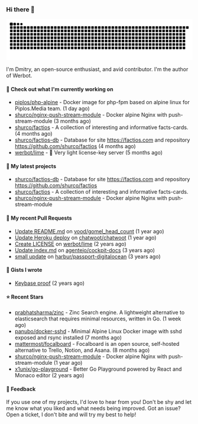 ### Hi there 👋

![](https://github.com/shurco/shurco/raw/output/github-contribution-grid-snake.svg)

I'm Dmitry, an open-source enthusiast, and avid contributor. I'm the author of Werbot. 

#### 👷 Check out what I'm currently working on

- [piplos/php-alpine](https://github.com/piplos/php-alpine) - Docker image for php-fpm based on alpine linux for Piplos.Media team. (1 day ago)
- [shurco/nginx-push-stream-module](https://github.com/shurco/nginx-push-stream-module) - Docker alpine Nginx with push-stream-module (3 months ago)
- [shurco/factios](https://github.com/shurco/factios) - A collection of interesting and informative facts-cards. (4 months ago)
- [shurco/factios-db](https://github.com/shurco/factios-db) - Database for site https://factios.com and repository https://github.com/shurco/factios (4 months ago)
- [werbot/lime](https://github.com/werbot/lime) - 🍋 Very light license-key server (5 months ago)

#### 🌱 My latest projects

- [shurco/factios-db](https://github.com/shurco/factios-db) - Database for site https://factios.com and repository https://github.com/shurco/factios
- [shurco/factios](https://github.com/shurco/factios) - A collection of interesting and informative facts-cards.
- [shurco/nginx-push-stream-module](https://github.com/shurco/nginx-push-stream-module) - Docker alpine Nginx with push-stream-module

#### 🔨 My recent Pull Requests

- [Update README.md](https://github.com/vood/gomel_head_count/pull/1) on [vood/gomel_head_count](https://github.com/vood/gomel_head_count) (1 year ago)
- [Update Heroku deploy](https://github.com/chatwoot/chatwoot/pull/1030) on [chatwoot/chatwoot](https://github.com/chatwoot/chatwoot) (1 year ago)
- [Create LICENSE](https://github.com/werbot/lime/pull/1) on [werbot/lime](https://github.com/werbot/lime) (2 years ago)
- [Update index.md](https://github.com/agentejo/cockpit-docs/pull/18) on [agentejo/cockpit-docs](https://github.com/agentejo/cockpit-docs) (3 years ago)
- [small update](https://github.com/harbur/passport-digitalocean/pull/1) on [harbur/passport-digitalocean](https://github.com/harbur/passport-digitalocean) (3 years ago)

#### 📓 Gists I wrote

- [Keybase proof](https://gist.github.com/959752bb9b046d792e71ca185f48d641) (2 years ago)

#### ⭐ Recent Stars

- [prabhatsharma/zinc](https://github.com/prabhatsharma/zinc) - Zinc Search engine. A lightweight alternative to elasticsearch that requires minimal resources, written in Go. (1 week ago)
- [panubo/docker-sshd](https://github.com/panubo/docker-sshd) - Minimal Alpine Linux Docker image with sshd exposed and rsync installed (7 months ago)
- [mattermost/focalboard](https://github.com/mattermost/focalboard) - Focalboard is an open source, self-hosted alternative to Trello, Notion, and Asana. (8 months ago)
- [shurco/nginx-push-stream-module](https://github.com/shurco/nginx-push-stream-module) - Docker alpine Nginx with push-stream-module (1 year ago)
- [x1unix/go-playground](https://github.com/x1unix/go-playground) - Better Go Playground powered by React and Monaco editor (2 years ago)

#### 💬 Feedback

If you use one of my projects, I'd love to hear from you! Don't be shy and let me know what you liked
and what needs being improved. Got an issue? Open a ticket, I don't bite and will try my best to help!
